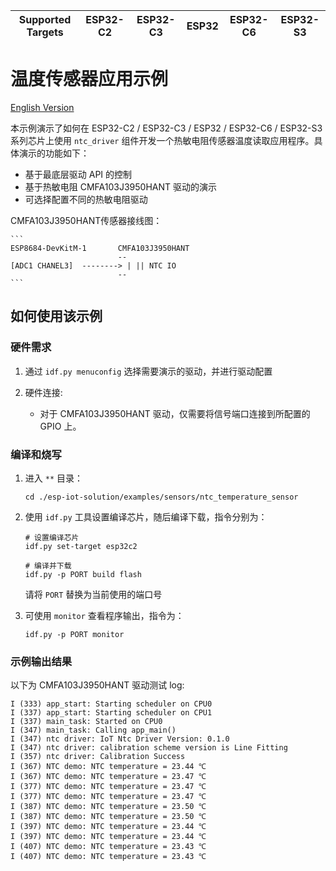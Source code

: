 | Supported Targets | ESP32-C2 | ESP32-C3 | ESP32 | ESP32-C6 | ESP32-S3 |
| ----------------- | -------- | -------- | ----- | -------- | -------- |
# 温度传感器应用示例

[English Version](./README.md)

本示例演示了如何在 ESP32-C2 / ESP32-C3 / ESP32 / ESP32-C6 / ESP32-S3 系列芯片上使用 `ntc_driver` 组件开发一个热敏电阻传感器温度读取应用程序。具体演示的功能如下：

- 基于最底层驱动 API 的控制
- 基于热敏电阻 CMFA103J3950HANT 驱动的演示
- 可选择配置不同的热敏电阻驱动

CMFA103J3950HANT传感器接线图：

    ```
    ESP8684-DevKitM-1       CMFA103J3950HANT
                            --    
    [ADC1 CHANEL3]  --------> | || NTC IO
                            --     
    ```

## 如何使用该示例

### 硬件需求

1. 通过 `idf.py menuconfig` 选择需要演示的驱动，并进行驱动配置

2. 硬件连接:
    - 对于 CMFA103J3950HANT 驱动，仅需要将信号端口连接到所配置的 GPIO 上。

### 编译和烧写

1. 进入 `**` 目录：

    ```linux
    cd ./esp-iot-solution/examples/sensors/ntc_temperature_sensor
    ```

2. 使用 `idf.py` 工具设置编译芯片，随后编译下载，指令分别为：

    ```linux
    # 设置编译芯片
    idf.py set-target esp32c2

    # 编译并下载
    idf.py -p PORT build flash
    ```

    请将 `PORT` 替换为当前使用的端口号

3. 可使用 `monitor` 查看程序输出，指令为：

    ```
    idf.py -p PORT monitor
    ```


### 示例输出结果

以下为 CMFA103J3950HANT 驱动测试 log:

```log
I (333) app_start: Starting scheduler on CPU0
I (337) app_start: Starting scheduler on CPU1
I (337) main_task: Started on CPU0
I (347) main_task: Calling app_main()
I (347) ntc driver: IoT Ntc Driver Version: 0.1.0
I (347) ntc driver: calibration scheme version is Line Fitting
I (357) ntc driver: Calibration Success
I (367) NTC demo: NTC temperature = 23.44 ℃
I (367) NTC demo: NTC temperature = 23.47 ℃
I (377) NTC demo: NTC temperature = 23.47 ℃
I (377) NTC demo: NTC temperature = 23.47 ℃
I (387) NTC demo: NTC temperature = 23.50 ℃
I (387) NTC demo: NTC temperature = 23.50 ℃
I (397) NTC demo: NTC temperature = 23.44 ℃
I (397) NTC demo: NTC temperature = 23.44 ℃
I (407) NTC demo: NTC temperature = 23.43 ℃
I (407) NTC demo: NTC temperature = 23.43 ℃
```
